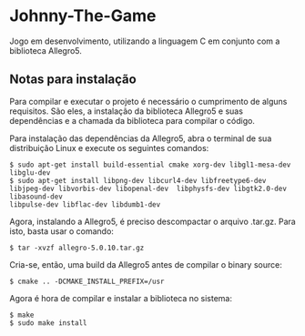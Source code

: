 # Johnny-The-Game

Jogo em desenvolvimento, utilizando a linguagem C em conjunto com a biblioteca Allegro5.

## Notas para instalação

Para compilar e executar o projeto é necessário o cumprimento de alguns requisitos. São eles, a instalação da biblioteca Allegro5 e suas dependências e a chamada da biblioteca para compilar o código.

Para instalação das dependências da Allegro5, abra o terminal de sua distribuição Linux e execute os seguintes comandos:

```
$ sudo apt-get install build-essential cmake xorg-dev libgl1-mesa-dev libglu-dev
$ sudo apt-get install libpng-dev libcurl4-dev libfreetype6-dev  libjpeg-dev libvorbis-dev libopenal-dev  libphysfs-dev libgtk2.0-dev libasound-dev 
libpulse-dev libflac-dev libdumb1-dev
```

Agora, instalando a Allegro5, é preciso descompactar o arquivo .tar.gz. Para isto, basta usar o comando:

```
$ tar -xvzf allegro-5.0.10.tar.gz
```

Cria-se, então, uma build da Allegro5 antes de compilar o binary source:

```
$ cmake .. -DCMAKE_INSTALL_PREFIX=/usr
```

Agora é hora de compilar e instalar a biblioteca no sistema:

```
$ make
$ sudo make install
```
